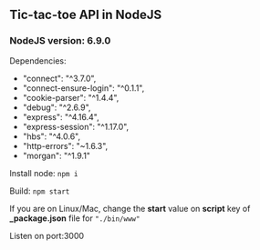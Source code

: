 ## Tic-tac-toe API in NodeJS

### NodeJS version: 6.9.0

Dependencies:
- "connect": "^3.7.0",
- "connect-ensure-login": "^0.1.1",
- "cookie-parser": "^1.4.4",
- "debug": "^2.6.9",
- "express": "^4.16.4",
- "express-session": "^1.17.0",
- "hbs": "^4.0.6",
- "http-errors": "~1.6.3",
- "morgan": "^1.9.1"

Install node: ```npm i```

Build: ```npm start```

If you are on Linux/Mac, change the **start** value on **script** key of **_package.json** file for ```"./bin/www"```

Listen on port:3000
